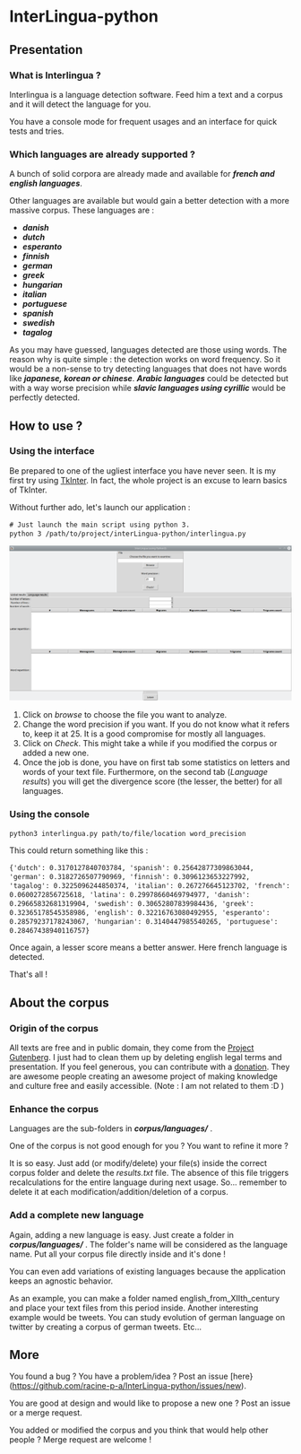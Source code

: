 # InterLingua-python

## Presentation

### What is Interlingua ?

Interlingua is a language detection software. Feed him a text and a corpus and
it will detect the language for you.

You have a console mode for frequent usages and an interface for quick tests
and tries.

### Which languages are already supported ?

A bunch of solid corpora are already made and available for ***french and
english languages***.

Other languages are available but would gain a better detection with a more
massive corpus. These languages are :
- ***danish***
- ***dutch***
- ***esperanto***
- ***finnish***
- ***german***
- ***greek***
- ***hungarian***
- ***italian***
- ***portuguese***
- ***spanish***
- ***swedish***
- ***tagalog***

As you may have guessed, languages detected are those using words. The reason
why is quite simple : the detection works on word frequency. So it would
be a non-sense to try detecting languages that does not have words like
***japanese, korean or chinese***. ***Arabic languages*** could be detected
but with a way worse precision while ***slavic languages using cyrillic***
would be perfectly detected.

## How to use ?

### Using the interface

Be prepared to one of the ugliest interface you have never seen. It is my
first try using [TkInter](https://wiki.python.org/moin/TkInter). In fact,
the whole project is an excuse to learn basics of TkInter.

Without further ado, let's launch our application :

```shell script
# Just launch the main script using python 3.
python 3 /path/to/project/interLingua-python/interlingua.py
```
![Interlingua-python interface](doc/01_main_interface.png "Interlingua-python interface")

1. Click on *browse* to choose the file you want to analyze.
1. Change the word precision if you want. If you do not know what it refers
to, keep it at 25. It is a good compromise for mostly all languages.
1. Click on *Check*. This might take a while if you modified the corpus or
added a new one.
1. Once the job is done, you have on first tab some statistics on letters
and words of your text file. Furthermore, on the second tab (*Language
results*) you will get the divergence score (the lesser, the better) for
all languages.

### Using the console

```shell script
python3 interlingua.py path/to/file/location word_precision
```

This could return something like this :
```text
{'dutch': 0.3170127840703784, 'spanish': 0.25642877309863044, 'german': 0.3182726507790969, 'finnish': 0.3096123653227992, 'tagalog': 0.3225096244850374, 'italian': 0.267276645123702, 'french': 0.0600272856725618, 'latina': 0.29978660469794977, 'danish': 0.29665832681319904, 'swedish': 0.30652807839984436, 'greek': 0.32365178545358986, 'english': 0.32216763080492955, 'esperanto': 0.28579237178243067, 'hungarian': 0.3140447985540265, 'portuguese': 0.28467438940116757}
```

Once again, a lesser score means a better answer. Here french language is
detected.

That's all !


## About the corpus

### Origin of the corpus

All texts are free and in public domain, they come from the
[Project Gutenberg](https://www.gutenberg.org/). I just had to clean them
up by deleting english legal terms and presentation.
If you feel generous, you can contribute with
a [donation](https://www.gutenberg.org/). They are awesome people creating
an awesome project of making knowledge and culture free and easily
accessible. (Note : I am not related to them :D )

### Enhance the corpus

Languages are the sub-folders in ***corpus/languages/*** .

One of the corpus is not good enough for you ? You want to refine it
more ?

It is so easy. Just add (or modify/delete) your file(s) inside the
correct corpus folder and delete the *results.txt* file. The absence of
this file triggers recalculations for the entire language during next usage.
So... remember to delete it at each modification/addition/deletion of a
corpus.


### Add a complete new language

Again, adding a new language is easy. Just create a folder in
***corpus/languages/*** . The folder's name will be considered as the
language name. Put all your corpus file directly inside and it's done !

You can even add variations of existing languages because the application
keeps an agnostic behavior.

As an example, you can make a folder named english_from_XIIth_century and
place your text files from this period inside.
Another interesting example would be tweets. You can study evolution of
german language on twitter by creating a corpus of german tweets.
Etc... 

## More

You found a bug ? You have a problem/idea ? Post an issue
[here}(https://github.com/racine-p-a/InterLingua-python/issues/new).

You are good at design and would like to propose a new one ?
Post an issue or a merge request.

You added or modified the corpus and you think that would help other
people ? Merge request are welcome !